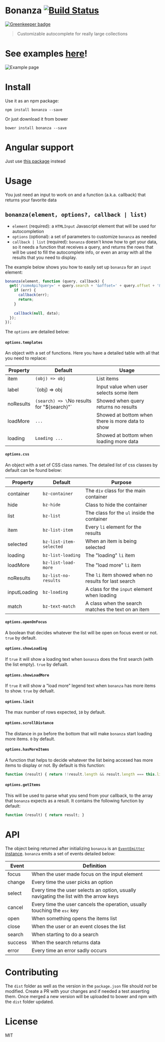 # Bonanza [![Build Status](https://travis-ci.org/nescalante/bonanza.svg?branch=master)](https://travis-ci.org/nescalante/bonanza)

[![Greenkeeper badge](https://badges.greenkeeper.io/nescalante/bonanza.svg)](https://greenkeeper.io/)

> Customizable autocomplete for really large collections

# See examples [here](http://nescalante.github.io/bonanza)!

![Example page](http://i.imgur.com/NcDLjpB.png)

# Install

Use it as an npm package:

```shell
npm install bonanza --save
```

Or just download it from bower

```shell
bower install bonanza --save
```

# Angular support

Just use [this package](https://github.com/nescalante/bonanza-ng) instead

# Usage

You just need an input to work on and a function (a.k.a. callback) that returns your favorite data

## `bonanza(element, options?, callback | list)`

- `element` (required): 
  a `HTMLInput` Javascript element that will be used for autocompletion
- `options` (optional):
  a set of parameters to customize `bonanza` as needed
- `callback | list` (required):
  `bonanza` doesn't know how to get your data, so it needs a function that receives a query, and returns the rows that will be used to fill the autocomplete info, or even an array with all the results that you need to display.

The example below shows you how to easily set up `bonanza` for an `input` element:

```js
bonanza(element, function (query, callback) {
  get('/someApi?query=' + query.search + '&offset=' + query.offset + '&limit=' + query.limit, function (err, data) {
    if (err) {
      callback(err);
      return;
    }
    
    callback(null, data);
  });
});
```

The `options` are detailed below:

#### `options.templates`

An object with a set of functions. Here you have a detailed table with all that you need to replace:

Property  | Default                                     | Usage
--------- | ------------------------------------------- | ---------------------------------------
item      | `(obj) => obj`                              | List items
label     | `(obj) => obj                               | Input value when user selects some item
noResults | `(search) => \`No results for "${search}"\` | Showed when query returns no results
loadMore  | `...`                                       | Showed at bottom when there is more data to show
loading   | `Loading ...`                               | Showed at bottom when loading more data

#### `options.css`

An object with a set of CSS class names. The detailed list of css classes by default can be found below:

Property      | Default                 | Purpose
------------- | ----------------------- | ---------------------------------------
container     | `bz-container`          | The `div` class for the main container
hide          | `bz-hide`               | Class to hide the container
list          | `bz-list`               | The class for the `ul` inside the container
item          | `bz-list-item`          | Every `li` element for the results
selected      | `bz-list-item-selected` | When an item is being selected
loading       | `bz-list-loading`       | The "loading" `li` item
loadMore      | `bz-list-load-more`     | The "load more" `li` item
noResults     | `bz-list-no-results`    | The `li` item showed when no results for last search
inputLoading  | `bz-loading`            | A class for the `input` element when loading
match         | `bz-text-match`         | A class when the search matches the text on an item

#### `options.openOnFocus`

A boolean that decides whatever the list will be open on focus event or not. `true` by default.

#### `options.showLoading`

If `true` it will show a loading text when `bonanza` does the first search (with the list empty). `true` by defualt.

#### `options.showLoadMore`

If `true` it will show a "load more" legend text when `bonanza` has more items to show. `true` by defualt.

#### `options.limit`

The max number of rows expected, `10` by default.

#### `options.scrollDistance`

The distance in px before the bottom that will make `bonanza` start loading more items. `0` by default.

#### `options.hasMoreItems`

A function that helps to decide whatever the list being accesed has more items to display or not. By default is this function:

```js
function (result) { return !!result.length && result.length === this.limit; }
```

#### `options.getItems`

This will be used to parse what you send from your callback, to the array that `bonanza` expects as a result. It contains the following function by default:

```js
function (result) { return result; }
```

# API

The object being returned after initializing `bonanza` is an [`EventEmitter` instance](https://nodejs.org/api/events.html#events_class_events_eventemitter). `bonanza` emits a set of events detailed below:

Event   | Definition
------- | ---------------------------------------
focus   | When the user made focus on the input element
change  | Every time the user picks an option
select  | Every time the user selects an option, usually navigating the list with the arrow keys
cancel  | Every time the user cancels the operation, usually touching the <kbd>esc</kbd> key
open    | When something opens the items list
close   | When the user or an event closes the list
search  | When starting to do a search
success | When the search returns data
error   | Every time an error sadly occurs

# Contributing

The `dist` folder as well as the version in the `package.json` file should *not* be modified. Create a PR with your changes and if needed a test asserting them. Once merged a new version will be uploaded to bower and npm with the `dist` folder updated.

# License

MIT
